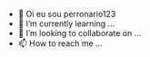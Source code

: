 - 👋 Oi eu sou perronario123
- 🌱 I’m currently learning ...
- 💞️ I’m looking to collaborate on ...
- 📫 How to reach me ...

<!---
perronario123/perronario123 is a ✨ special ✨ repository because its `README.md` (this file) appears on your GitHub profile.
You can click the Preview link to take a look at your changes.
--->
